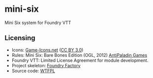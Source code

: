 # mini-six

Mini Six system for Foundry VTT

## Licensing

* Icons: [Game-Icons.net](https://game-icons.net/) ([CC BY 3.0](http://creativecommons.org/licenses/by/3.0/))
* Rules: Mini Six: Bare Bones Edition (OGL, 2012) [AntiPaladin Games](http://www.antipaladingames.com/)
* Foundry VTT: Limited License Agreement for module development.
* Project skeleton: [Foundry Factory](https://github.com/ghost-fvtt/foundry-factory)
* Source code: [WTFPL](http://www.wtfpl.net/)

